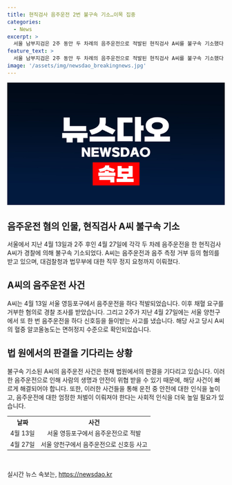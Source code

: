 ```yaml
---
title: 현직검사 음주운전 2번 불구속 기소…이목 집중
categories:
  - News
excerpt: >
  서울 남부지검은 2주 동안 두 차례의 음주운전으로 적발된 현직검사 A씨를 불구속 기소했다. A씨는 채혈 요구를 거부하고, 면허정지 수준의 혈중알코올농도로 또 다시 음주운전으로 사고를 낸 것으로 확인됐다. 이후 대검찰청은 A씨에 대한 감찰 착수 후 법무부에 직무 정지를 요청했고, 경찰은 A씨를 불구속 송치했다. 해당 사건은 법조계로부터 큰 관심을 받고 있다.
feature_text: >
  서울 남부지검은 2주 동안 두 차례의 음주운전으로 적발된 현직검사 A씨를 불구속 기소했다. A씨는 채혈 요구를 거부하고, 면허정지 수준의 혈중알코올농도로 또 다시 음주운전으로 사고를 낸 것으로 확인됐다. 이후 대검찰청은 A씨에 대한 감찰 착수 후 법무부에 직무 정지를 요청했고, 경찰은 A씨를 불구속 송치했다. 해당 사건은 법조계로부터 큰 관심을 받고 있다.
image: '/assets/img/newsdao_breakingnews.jpg'
---
```


<p><img src="/assets/img/newsdao_breakingnews.jpg" alt="flaretime 속보" /></p>

<h2 data-ke-size="size26">음주운전 혐의 인물, 현직검사 A씨 불구속 기소</h2>

<p data-ke-size="size16">서울에서 지난 4월 13일과 2주 후인 4월 27일에 각각 두 차례 음주운전을 한 현직검사 A씨가 경찰에 의해 불구속 기소되었다. A씨는 음주운전과 음주 측정 거부 등의 혐의를 받고 있으며, 대검찰청과 법무부에 대한 직무 정지 요청까지 이뤄졌다.</p>

<h2 data-ke-size="size26">A씨의 음주운전 사건</h2>

<p data-ke-size="size16">A씨는 4월 13일 서울 영등포구에서 음주운전을 하다 적발되었습니다. 이후 채혈 요구를 거부한 혐의로 경찰 조사를 받았습니다. 그리고 2주가 지난 4월 27일에는 서울 양천구에서 또 한 번 음주운전을 하다 신호등을 들이받는 사고를 냈습니다. 해당 사고 당시 A씨의 혈중 알코올농도는 면허정지 수준으로 확인되었습니다.</p>

<h2 data-ke-size="size26">법 원에서의 판결을 기다리는 상황</h2>

<p data-ke-size="size16">불구속 기소된 A씨의 음주운전 사건은 현재 법원에서의 판결을 기다리고 있습니다. 이러한 음주운전으로 인해 사람의 생명과 안전이 위협 받을 수 있기 때문에, 해당 사건이 빠르게 해결되어야 합니다. 또한, 이러한 사건들을 통해 운전 중 안전에 대한 인식을 높이고, 음주운전에 대한 엄정한 처벌이 이뤄져야 한다는 사회적 인식을 더욱 높일 필요가 있습니다.</p>

<table>
    <tr>
        <th style="text-align: center;">날짜</th>
        <th style="text-align: center;">사건</th>
    </tr>
    <tr>
        <td style="text-align: center;">4월 13일</td>
        <td style="text-align: center;">서울 영등포구에서 음주운전으로 적발</td>
    </tr>
    <tr>
        <td style="text-align: center;">4월 27일</td>
        <td style="text-align: center;">서울 양천구에서 음주운전으로 신호등 사고</td>
    </tr>
</table>

<p data-ke-size="size16">&nbsp;</p>
실시간 뉴스 속보는, <a href="https://newsdao.kr" rel="dofollow">https://newsdao.kr</a>



